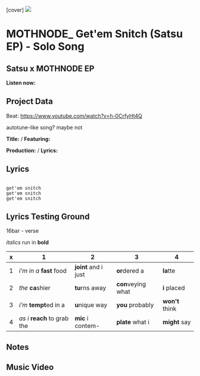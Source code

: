 [cover] ![](57175019_319474918741616_8502199518755923887_n.jpg)

# MOTHNODE_ Get'em Snitch (Satsu EP) - Solo Song
## Satsu x MOTHNODE EP

**Listen now:** 

## Project Data

Beat: https://www.youtube.com/watch?v=h-0CrfyHt4Q 

autotune-like song? maybe not

**Title:**  / **Featuring:** 

**Production:**  / **Lyrics:** 

## Lyrics

```

get'em snitch
get'em snitch
get'em snitch

```

## Lyrics Testing Ground

16bar - verse

*italics* run in
**bold**

| x | 1 | 2 | 3 | 4 |
|---|---|---|---|---|
| 1 | *i'm in a* **fast** food | **joint** and i just  | **or**dered a  | **la**tte  |
| 2 | *the* **ca**shier | **tu**rns away  |  **con**veying what |  **i** placed |
| 3 | *i'm* **tempt**ed in a | **u**nique way  |  **you** probably |  **won't** think |
| 4 | *as i* **reach** to grab the |  **mic** i contem-  | **plate** what i | **might** say |

## Notes

## Music Video
